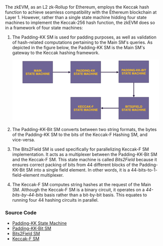The zkEVM, as an L2 zk-Rollup for Ethereum, employs the Keccak hash function to achieve seamless compatibility with the Ethereum blockchain at Layer 1. However, rather than a single state machine hidding four state machines to implement the Keccak-256 hash function, the zkEVM does so in a framework of four state machines:

1. The Padding-KK SM is used for padding purposes, as well as validation of hash-related computations pertaining to the Main SM's queries. As depicted in the figure below, the Padding-KK SM is the Main SM's gateway to the Keccak hashing framework.

   ![Keccak Design Schema](../../../../img/zkEVM/hsh02-sm-kk-framework.png)

2. The Padding-KK-Bit SM converts between two string formats, the bytes of the Padding-KK SM to the bits of the Keccak-F Hashing SM, and vice-versa.

3. The Bits2Field SM is used specifically for parallelizing Keccak-F SM implementation. It acts as a multiplexer between the Padding-KK-Bit SM and the Keccak-F SM. This state machine is called _Bits2Field_ because it ensures correct packing of bits from $44$ different blocks of the Padding-KK-Bit SM into a single field element. In other words, it is a $44$-bits-to-$1$-field-element multiplexer.

4. The Keccak-F SM computes string hashes at the request of the Main SM. Although the Keccak-F SM is a binary circuit, it operates on a _44-bits-by-44-bits_ basis rather than a bit-by-bit basis. This equates to running four $44$ hashing circuits in parallel.

### Source Code

- [Padding-KK State Machine](https://github.com/0xPolygonHermez/zkevm-prover/blob/main/src/sm/padding_kk/padding_kk_executor.cpp)
- [Padding-KK-Bit SM](https://github.com/0xPolygonHermez/zkevm-prover/blob/main/src/sm/padding_kkbit/padding_kkbit_executor.cpp)
- [Bits2Field SM](https://github.com/0xPolygonHermez/zkevm-prover/blob/main/src/sm/bits2field/bits2field_executor.cpp)
- [Keccak-F SM](https://github.com/0xPolygonHermez/zkevm-prover/blob/main/src/sm/keccak_f/keccak_f_executor.cpp)
